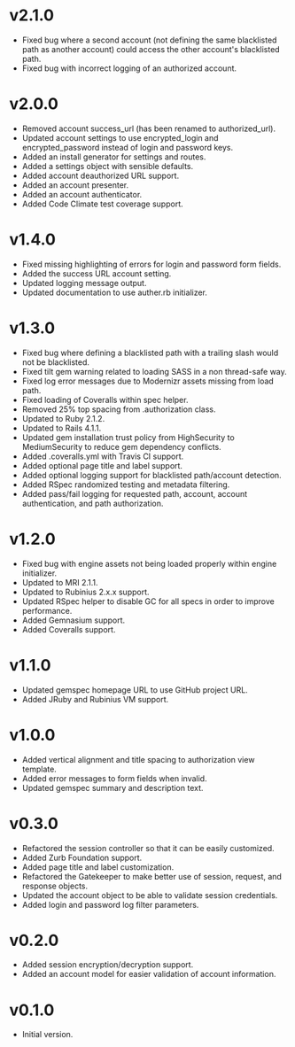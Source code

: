 # v2.1.0

* Fixed bug where a second account (not defining the same blacklisted path as another account) could access the
  other account's blacklisted path.
* Fixed bug with incorrect logging of an authorized account.

# v2.0.0

* Removed account success_url (has been renamed to authorized_url).
* Updated account settings to use encrypted_login and encrypted_password instead of login and password keys.
* Added an install generator for settings and routes.
* Added a settings object with sensible defaults.
* Added account deauthorized URL support.
* Added an account presenter.
* Added an account authenticator.
* Added Code Climate test coverage support.

# v1.4.0

* Fixed missing highlighting of errors for login and password form fields.
* Added the success URL account setting.
* Updated logging message output.
* Updated documentation to use auther.rb initializer.

# v1.3.0

* Fixed bug where defining a blacklisted path with a trailing slash would not be blacklisted.
* Fixed tilt gem warning related to loading SASS in a non thread-safe way.
* Fixed log error messages due to Modernizr assets missing from load path.
* Fixed loading of Coveralls within spec helper.
* Removed 25% top spacing from .authorization class.
* Updated to Ruby 2.1.2.
* Updated to Rails 4.1.1.
* Updated gem installation trust policy from HighSecurity to MediumSecurity to reduce gem dependency conflicts.
* Added .coveralls.yml with Travis CI support.
* Added optional page title and label support.
* Added optional logging support for blacklisted path/account detection.
* Added RSpec randomized testing and metadata filtering.
* Added pass/fail logging for requested path, account, account authentication, and path authorization.

# v1.2.0

* Fixed bug with engine assets not being loaded properly within engine initializer.
* Updated to MRI 2.1.1.
* Updated to Rubinius 2.x.x support.
* Updated RSpec helper to disable GC for all specs in order to improve performance.
* Added Gemnasium support.
* Added Coveralls support.

# v1.1.0

* Updated gemspec homepage URL to use GitHub project URL.
* Added JRuby and Rubinius VM support.

# v1.0.0

* Added vertical alignment and title spacing to authorization view template.
* Added error messages to form fields when invalid.
* Updated gemspec summary and description text.

# v0.3.0

* Refactored the session controller so that it can be easily customized.
* Added Zurb Foundation support.
* Added page title and label customization.
* Refactored the Gatekeeper to make better use of session, request, and response objects.
* Updated the account object to be able to validate session credentials.
* Added login and password log filter parameters.

# v0.2.0

* Added session encryption/decryption support.
* Added an account model for easier validation of account information.

# v0.1.0

* Initial version.
